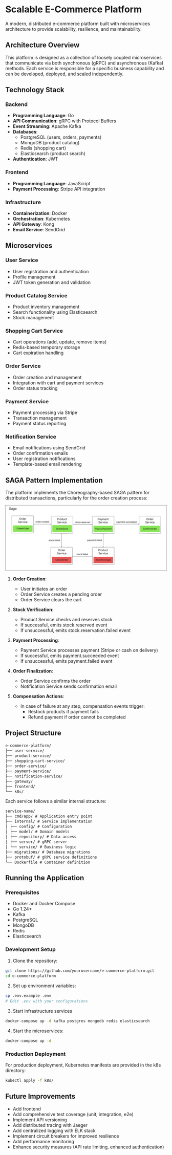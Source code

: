 # Scalable E-Commerce Platform

A modern, distributed e-commerce platform built with microservices architecture to provide scalability, resilience, and maintainability.

## Architecture Overview

This platform is designed as a collection of loosely coupled microservices that communicate via both synchronous (gRPC) and asynchronous (Kafka) methods. Each service is responsible for a specific business capability and can be developed, deployed, and scaled independently.

## Technology Stack

### Backend
- **Programming Language**: Go
- **API Communication**: gRPC with Protocol Buffers
- **Event Streaming**: Apache Kafka
- **Databases**:
  - PostgreSQL (users, orders, payments)
  - MongoDB (product catalog)
  - Redis (shopping cart)
  - Elasticsearch (product search)
- **Authentication**: JWT

### Frontend
- **Programming Language**: JavaScript
- **Payment Processing**: Stripe API integration

### Infrastructure
- **Containerization**: Docker
- **Orchestration**: Kubernetes
- **API Gateway**: Kong
- **Email Service**: SendGrid

## Microservices

### User Service
- User registration and authentication
- Profile management
- JWT token generation and validation

### Product Catalog Service
- Product inventory management
- Search functionality using Elasticsearch
- Stock management

### Shopping Cart Service
- Cart operations (add, update, remove items)
- Redis-based temporary storage
- Cart expiration handling

### Order Service
- Order creation and management
- Integration with cart and payment services
- Order status tracking

### Payment Service
- Payment processing via Stripe
- Transaction management
- Payment status reporting

### Notification Service
- Email notifications using SendGrid
- Order confirmation emails
- User registration notifications
- Template-based email rendering

## SAGA Pattern Implementation

The platform implements the Choreography-based SAGA pattern for distributed transactions, particularly for the order creation process:

![SAGA Pattern](./saga.jpg)

1. **Order Creation**:
   - User initiates an order
   - Order Service creates a pending order
   - Order Service clears the cart

2. **Stock Verification**:
   - Product Service checks and reserves stock
   - If successful, emits stock.reserved event
   - If unsuccessful, emits stock.reservation.failed event

3. **Payment Processing**:
   - Payment Service processes payment (Stripe or cash on delivery)
   - If successful, emits payment.succeeded event
   - If unsuccessful, emits payment.failed event

4. **Order Finalization**:
   - Order Service confirms the order
   - Notification Service sends confirmation email

5. **Compensation Actions**:
   - In case of failure at any step, compensation events trigger:
     - Restock products if payment fails
     - Refund payment if order cannot be completed

## Project Structure
```
e-commerce-platform/ 
├── user-service/
├── product-service/
├── shopping-cart-service/
├── order-service/
├── payment-service/
├── notification-service/
├── gateway/
├── frontend/
└── k8s/
```

Each service follows a similar internal structure:

```
service-name/
├── cmd/app/ # Application entry point
├── internal/ # Service implementation
│ ├── config/ # Configuration
│ ├── model/ # Domain models
│ ├── repository/ # Data access
│ ├── server/ # gRPC server
│ └── service/ # Business logic
├── migrations/ # Database migrations
├── protobuf/ # gRPC service definitions 
└── Dockerfile # Container definition
```

## Running the Application

### Prerequisites
- Docker and Docker Compose
- Go 1.24+
- Kafka
- PostgreSQL
- MongoDB
- Redis
- Elasticsearch

### Development Setup

1. Clone the repository:
```bash
git clone https://github.com/yourusername/e-commerce-platform.git
cd e-commerce-platform
```

2. Set up environment variables:
```bash
cp .env.example .env
# Edit .env with your configurations
```

3. Start infrastructure services
```bash
docker-compose up -d kafka postgres mongodb redis elasticsearch
```

4. Start the microservices:
```bash
docker-compose up -d
```

### Production Deployment
For production deployment, Kubernetes manifests are provided in the k8s directory:
```bash
kubectl apply -f k8s/
```

## Future Improvements

- Add frontend
- Add comprehensive test coverage (unit, integration, e2e)
- Implement API versioning
- Add distributed tracing with Jaeger
- Add centralized logging with ELK stack
- Implement circuit breakers for improved resilience
- Add performance monitoring
- Enhance security measures (API rate limiting, enhanced authentication)